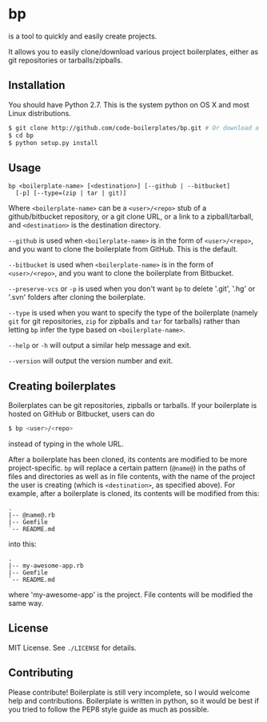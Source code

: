 # bp
is a tool to quickly and easily create projects.

It allows you to easily clone/download various project boilerplates, either as git repositories or tarballs/zipballs.

## Installation
You should have Python 2.7. This is the system python on OS X and most Linux distributions.

```sh
$ git clone http://github.com/code-boilerplates/bp.git # Or download a zip/tar and extract it
$ cd bp
$ python setup.py install
```

## Usage
```
bp <boilerplate-name> [<destination>] [--github | --bitbucket]
  [-p] [--type=(zip | tar | git)]
```
Where `<boilerplate-name>` can be a `<user>/<repo>` stub of a github/bitbucket repository, or a git clone URL, or a link to a zipball/tarball, and `<destination>` is the destination directory.

`--github` is used when `<boilerplate-name>` is in the form of `<user>/<repo>`, and you want to clone the boilerplate from GitHub. This is the default.

`--bitbucket` is used when `<boilerplate-name>` is in the form of `<user>/<repo>`, and you want to clone the boilerplate from Bitbucket.

`--preserve-vcs` or `-p` is used when you don't want `bp` to delete '.git', '.hg' or '.svn' folders after cloning the boilerplate.

`--type` is used when you want to specify the type of the boilerplate (namely `git` for git repositories, `zip` for zipballs and `tar` for tarballs) rather than letting `bp` infer the type based on `<boilerplate-name>`.

`--help` or `-h` will output a similar help message and exit.

`--version` will output the version number and exit.

## Creating boilerplates
Boilerplates can be git repositories, zipballs or tarballs. If your boilerplate is hosted on GitHub or Bitbucket, users can do

```sh
$ bp <user>/<repo>
```

instead of typing in the whole URL.

After a boilerplate has been cloned, its contents are modified to be more project-specific. `bp` will replace a certain pattern (`@name@`) in the paths of files and directories as well as in file contents, with the name of the project the user is creating (which is `<destination>`, as specified above). For example, after a boilerplate is cloned, its contents will be modified from this:

```
.
|-- @name@.rb
|-- Gemfile
`-- README.md
```

into this:

```
.
|-- my-awesome-app.rb
|-- Gemfile
`-- README.md
```

where 'my-awesome-app' is the project. File contents will be modified the same way.

## License
MIT License. See `./LICENSE` for details.

## Contributing
Please contribute! Boilerplate is still very incomplete, so I would welcome help and contributions. Boilerplate is written in python, so it would be best if you tried to follow the PEP8 style guide as much as possible.
